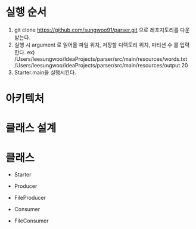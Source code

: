 # 실행 순서
1. git clone https://github.com/sungwoo91/parser.git 으로 레포지토리를 다운받는다.
2. 실행 시 argument 로 읽어올 파일 위치, 저장할 디렉토리 위치, 파티션 수 를 입력한다.
 ex) /Users/leesungwoo/IdeaProjects/parser/src/main/resources/words.txt /Users/leesungwoo/IdeaProjects/parser/src/main/resources/output 20
3. Starter.main을 실행시킨다.

# 아키텍처

# 클래스 설계

# 클래스
- Starter

- Producer

- FileProducer

- Consumer

- FileConsumer
